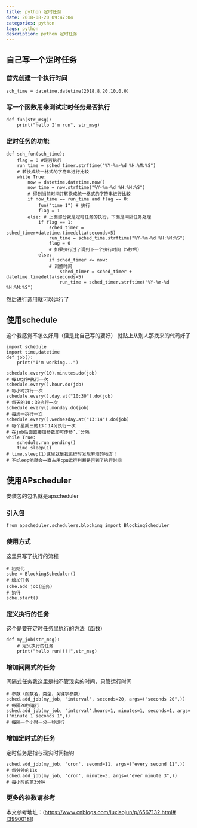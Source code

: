 ```yaml
---
title: python 定时任务
date: 2018-08-20 09:47:04
categories: python
tags: python
description: python 定时任务
---
```

## 自己写一个定时任务
### 首先创建一个执行时间
```
sch_time = datetime.datetime(2018,8,20,10,0,0)
```
### 写一个函数用来测试定时任务是否执行
```
def fun(str_msg):
    print("hello I'm run", str_msg)
```
### 定时任务的功能
```
def sch_fun(sch_time):
    flag = 0 #是否执行
    run_time = sched_timer.strftime("%Y-%m-%d %H:%M:%S")
    # 转换成统一格式的字符串进行比较
    while True:
        now = datetime.datetime.now()
        now_time = now.strftime("%Y-%m-%d %H:%M:%S")
        # 得到当前时间并转换成统一格式的字符串进行比较
        if now_time == run_time and flag == 0:
            fun("time 1") # 执行
            flag = 1
        else: # 上面部分就是定时任务的执行，下面是间隔任务处理
            if flag == 1:
                sched_timer = sched_timer+datetime.timedelta(seconds=5)
                run_time = sched_time.strftime("%Y-%m-%d %H:%M:%S")
                flag = 0
                # 如果执行过了调到下一个执行时间（5秒后)
            else:
                if sched_timer <= now:
                # 调整时间
                    sched_timer = sched_timer + datetime.timedelta(seconds=5)
                    run_time = sched_timer.strftime("%Y-%m-%d %H:%M:%S")

```
然后进行调用就可以运行了
## 使用schedule
这个我感觉不怎么好用（但是比自己写的要好） 就贴上从别人那找来的代码好了
```
import schedule
import time,datetime
def job():
    print("I'm working...")

schedule.every(10).minutes.do(job)
# 每10分钟执行一次
schedule.every().hour.do(job)
# 每小时执行一次
schedule.every().day.at("10:30").do(job)
# 每天的10：30执行一次
schedule.every().monday.do(job)
# 每周一执行一次
schedule.every().wednesday.at("13:14").do(job)
# 每个星期三的13：14分执行一次
# 在job后面直接加参数即可传参‘，’分隔
while True:
    schedule.run_pending()
    time.sleep(1)
# time.sleep(1)这里就是我运行时发现麻烦的地方！
# 不sleep他就会一直占用cpu运行判断是否到了执行时间
```
## 使用APscheduler
安装包的包名就是apscheduler
### 引入包
```
from apscheduler.schedulers.blocking import BlockingScheduler
```
### 使用方式
这里只写了执行的流程
```
# 初始化
sche = BlockingScheduler()
# 增加任务
sche.add_job(任务)
# 执行
sche.start()
```
### 定义执行的任务
这个是要在定时任务里执行的方法（函数）
```
def my_job(str_msg):
    # 定义执行的任务
    print("hello run!!!!",str_msg)
```

### 增加间隔式的任务
间隔式任务我这里是指不管现实的时间，只管运行时间
```
# 参数（函数名，类型，关键字参数）
sched.add_job(my_job, 'interval', seconds=20, args=("seconds 20",))
# 每隔20秒运行
sched.add_job(my_job, 'interval',hours=1, minutes=1, seconds=1, args=("minute 1 seconds 1",))
# 每隔一个小时一分一秒运行

```
### 增加定时式的任务
定时任务是指与现实时间挂钩
```
sched.add_job(my_job, 'cron', second=11, args=("every second 11",))
# 每分钟的11s
sched.add_job(my_job, 'cron', minute=3, args=("ever minute 3",))
# 每小时的第3分钟
```
### 更多的参数请参考
本文参考地址：(https://www.cnblogs.com/luxiaojun/p/6567132.html#[3990018])

